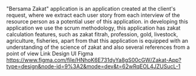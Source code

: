 "Bersama Zakat" application is an application created at the client's request, where we extract each user story from each interview of the resource person as a potential user of this application. in developing this application we use the scrum methodology, this application has zakat calculation features, such as zakat fitrah, profession, gold, livestock, agriculture, fisheries, apart from that this application is equipped with an understanding of the science of zakat and also several references from a point of view
Link Design UI Figma https://www.figma.com/file/HNhoK6E731dyYa8gS00cGW/Zakat-App?type=design&node-id=9%3A2&mode=dev&t=62wRqEOL4JZUSucL-1
